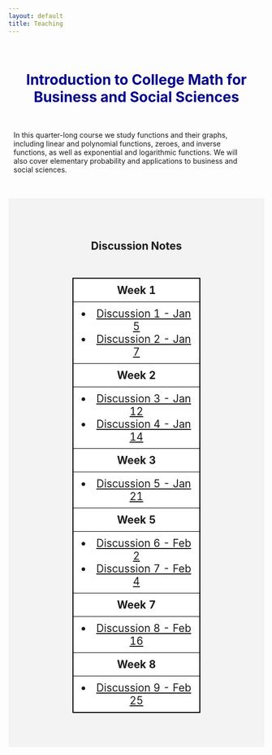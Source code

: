 ```yaml
---
layout: default
title: Teaching
---
```



<!--
<img src="/pictures/banner31.jpg" style="width:100%; height:100%;">
-->

<br>
<h1 align=center style="color:darkblue">Introduction to College Math for Business and Social Sciences</h1>
<br>
<p style="margin-left:10px; margin-right:50px;">In this quarter-long course we study functions and their graphs, including linear and polynomial functions, zeroes, and inverse functions, as well as exponential and logarithmic functions. We will also cover elementary probability and applications to business and social sciences.</p>
<br>


<br>
<div style="background-color: #f3f3f3; ">
	<br/>
	<style>
		table, th, td { border: 1px solid black; border-collapse: collapse; background: #ffffff; margin-top: 50px; margin-bottom:50px; }
		/*th { background: #c4c4c4; }*/
		th, td { padding: 10px; font-size: 1.3em;}
	</style>
	<div align=center>
		<br><br>
		<h2>Discussion Notes</h2>
		<table style="width: 50%; table-layout: fixed;">
			<tr>
				<th>Week 1</th>
			</tr>
			<tr>
				<td align=center>
					<li><a href="/teaching/4/Discussion_1.pdf">Discussion 1 - Jan 5</a></li>
					<li><a href="/teaching/4/Discussion_2.pdf">Discussion 2 - Jan 7</a></li>
				</td>
			</tr>
			<tr>
				<th>Week 2</th>
			</tr>
			<tr>
				<td align=center>
					<li><a href="/teaching/4/Discussion_3.pdf">Discussion 3 - Jan 12</a></li>
					<li><a href="/teaching/4/Discussion_4.pdf">Discussion 4 - Jan 14</a></li>
				</td>
			</tr>
			<tr>
				<th>Week 3</th>
			</tr>
			<tr>
				<td align=center>
					<li><a href="/teaching/4/Discussion_5.pdf">Discussion 5 - Jan 21</a></li>
				</td>
			</tr>
			<tr>
				<th>Week 5</th>
			</tr>
			<tr>
				<td align=center>
					<li><a href="/teaching/4/Discussion_6.pdf">Discussion 6 - Feb 2</a></li>
					<li><a href="/teaching/4/Discussion_7.pdf">Discussion 7 - Feb 4</a></li>
				</td>
			</tr>
			<tr>
				<th>Week 7</th>
			</tr>
			<tr>
				<td align=center>
					<li><a href="/teaching/4/Discussion_8.pdf">Discussion 8 - Feb 16</a></li>
				</td>
			</tr>
			<tr>
				<th>Week 8</th>
			</tr>
			<tr>
				<td align=center>
					<li><a href="/teaching/4/Discussion_9.pdf">Discussion 9 - Feb 25</a></li>
				</td>
			</tr>
		</table>
	</div>
	<br>
</div>



